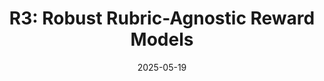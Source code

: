 ---
title: "R3: Robust Rubric-Agnostic Reward Models"
collection: publications
category: conferences
date: 2025-05-19
authors: David Anugraha, Zilu Tang, Lester James V. Miranda, Hanyang Zhao, Mohammad Rifqi Farhansyah, Garry Kuwanto, Derry Wijaya, Genta Indra Winata
venue: arXiv preprint arXiv:2505.13388
paperurl: 'https://arxiv.org/pdf/2505.13388v1'
codeurl: 'https://github.com/rubricreward/r3'
citation: # 'Your Name, You. (2024). &quot;Paper Title Number 3.&quot; <i>GitHub Journal of Bugs</i>. 1(3).'
---